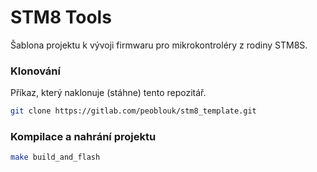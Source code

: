 <!-- @format -->

# STM8 Tools

Šablona projektu k vývoji firmwaru pro mikrokontroléry z rodiny STM8S.

### Klonování

Příkaz, který naklonuje (stáhne) tento repozitář.

```bash
git clone https://gitlab.com/peoblouk/stm8_template.git
```

### Kompilace a nahrání projektu

```bash
make build_and_flash
```
